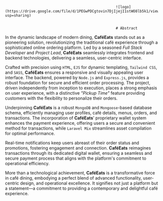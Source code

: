 
                                                       ![logo](https://drive.google.com/file/d/1PEGwPDCgtovin7DjIjejI1stWO8lb5k1/view?usp=sharing)

                                                       
                                                       # Abstract

In the dynamic landscape of modern dining, **CaféEats** stands out as a pioneering solution, revolutionizing the traditional café experience through a sophisticated online ordering platform. Led by a seasoned *Full Stack Developer* and *Project Lead*, **CaféEats** seamlessly integrates frontend and backend technologies, delivering a seamless, user-centric interface.

Crafted with precision using `HTML`, `EJS` for dynamic templating, `Tailwind CSS`, and `SASS`, **CaféEats** ensures a responsive and visually appealing user interface. The backend, powered by `Node.js` and `Express.js`, provides a robust foundation for secure and efficient order processing. The project, driven independently from inception to execution, places a strong emphasis on user experience, with a distinctive *"Pickup Time"* feature providing customers with the flexibility to personalize their orders.

Underpinning **CaféEats** is a robust `MongoDB` and `Mongoose`-based database schema, efficiently managing user profiles, café details, menus, orders, and transactions. The incorporation of **CaféEats**' proprietary wallet system enhances the payment experience, offering users a secure and convenient method for transactions, while `Laravel Mix` streamlines asset compilation for optimal performance.

Real-time notifications keep users abreast of their order status and promotions, fostering engagement and connection. **CaféEats** reimagines transactions through its dedicated digital wallet, ensuring a seamless and secure payment process that aligns with the platform's commitment to operational efficiency.

More than a technological achievement, **CaféEats** is a transformative force in café dining, embodying a perfect blend of advanced functionality, user-centric design, and operational excellence. It signifies not just a platform but a statement—a commitment to providing a contemporary and delightful café experience.
